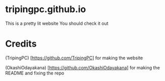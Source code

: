 # tripingpc.github.io

This is a pretty lit website
You should check it out

# Credits
(TripingPC) [https://github.com/TripingPC] for making the website

(OkashiOdayakana) [https://github.com/OkashiOdayakana] for making the README and fixing the repo
